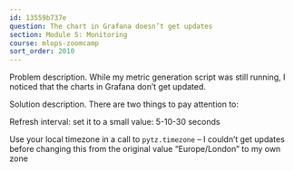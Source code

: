 ```yaml
---
id: 13559b737e
question: The chart in Grafana doesn’t get updates
section: Module 5: Monitoring
course: mlops-zoomcamp
sort_order: 2010
---
```


Problem description. While my metric generation script was still running, I noticed that the charts in Grafana don’t get updated.

Solution description. There are two things to pay attention to:

Refresh interval: set it to a small value: 5-10-30 seconds

Use your local timezone in a call to `pytz.timezone` – I couldn’t get updates before changing this from the original value “Europe/London” to my own zone

